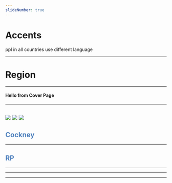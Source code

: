 ```yaml
---
slideNumber: true
---
```

# Accents
ppl in all countries use different language

---
# Region
---
#### Hello from Cover Page

---
<split even>

![](https://picsum.photos/id/1005/250/250) 
![](https://picsum.photos/id/1010/250/250) 
![](https://picsum.photos/id/1025/250/250) 
</split>
---
## <font color="#4f81bd">Cockney</font>
---
## <font color="#4f81bd">RP</font>
---

---

---